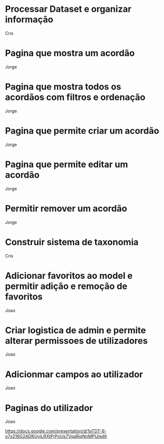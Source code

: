 
# Processar Dataset e organizar informação
Cris

# Pagina que mostra um acordão
Jorge

# Pagina que mostra todos os acordãos com filtros e ordenação
Jorge

# Pagina que permite criar um acordão
Jorge

# Pagina que permite editar um acordão
Jorge

# Permitir remover um acordão
Jorge

# Construir sistema de taxonomia
Cris

# Adicionar favoritos ao model e permitir adição e remoção de favoritos
Joao

# Criar logistica de admin e permite alterar permissoes de utilizadores
Joao

# Adicionmar campos ao utilizador
Joao

# Paginas do utilizador
Joao

https://docs.google.com/presentation/d/1pTDT-6-o7x216G2ADKUyiLRXtPrPoUs7VqaRjqNnMPU/edit